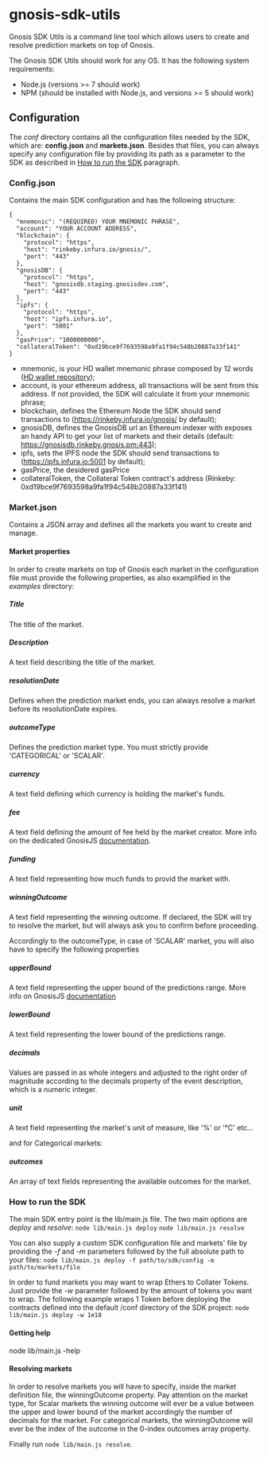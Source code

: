 # gnosis-sdk-utils

Gnosis SDK Utils is a command line tool which allows users to create and resolve prediction markets on top of Gnosis.

The Gnosis SDK Utils should work for any OS. It has the following system requirements:

* Node.js (versions >= 7 should work)
* NPM (should be installed with Node.js, and versions >= 5 should work)


## Configuration
The *conf* directory contains all the configuration files needed by the SDK, which are: **config.json** and **markets.json**.
Besides that files, you can always specify any configuration file by providing its path as a parameter to the SDK as described in [How to run the SDK](#how-to-run-the-sdk) paragraph.

### Config.json
Contains the main SDK configuration and has the following structure:

```
{
  "mnemonic": "(REQUIRED) YOUR MNEMONIC PHRASE",
  "account": "YOUR ACCOUNT ADDRESS",
  "blockchain": {
    "protocol": "https",
    "host": "rinkeby.infura.io/gnosis/",
    "port": "443"
  },
  "gnosisDB": {
    "protocol": "https",
    "host": "gnosisdb.staging.gnosisdev.com",
    "port": "443"
  },
  "ipfs": {
    "protocol": "https",
    "host": "ipfs.infura.io",
    "port": "5001"
  },
  "gasPrice": "1000000000",
  "collateralToken": "0xd19bce9f7693598a9fa1f94c548b20887a33f141"
}
```

* mnemonic, is your HD wallet mnemonic phrase composed by 12 words ([HD wallet repository](https://github.com/trufflesuite/truffle-hdwallet-provider));
* account, is your ethereum address, all transactions will be sent from this address. If not provided, the SDK will calculate it from your mnemonic phrase;
* blockchain, defines the Ethereum Node the SDK should send transactions to (https://rinkeby.infura.io/gnosis/ by default);
* gnosisDB, defines the GnosisDB url an Ethereum indexer with exposes an handy API to get your list of markets and their details (default: https://gnosisdb.rinkeby.gnosis.pm:443);
* ipfs, sets the IPFS node the SDK should send transactions to (https://ipfs.infura.io:5001 by default);
* gasPrice, the desidered gasPrice
* collateralToken, the Collateral Token contract's address (Rinkeby: 0xd19bce9f7693598a9fa1f94c548b20887a33f141)

### Market.json
Contains a JSON array and defines all the markets you want to create and manage.

#### Market properties
In order to create markets on top of Gnosis each market in the configuration file must provide the following properties, as also examplified in the *examples* directory:

##### Title
The title of the market.

##### Description
A text field describing the title of the market.

##### resolutionDate
Defines when the prediction market ends, you can always resolve a market before its resolutionDate expires.

##### outcomeType
Defines the prediction market type. You must strictly provide 'CATEGORICAL' or 'SCALAR'.

##### currency
A text field defining which currency is holding the market's funds.

##### fee
A text field defining the amount of fee held by the market creator. More info on the dedicated GnosisJS [documentation](https://gnosisjs.readthedocs.io/en/latest/events-oracles-and-markets.html#markets-and-automated-market-makers).

##### funding
A text field representing how much funds to provid the market with.

##### winningOutcome
A text field representing the winning outcome. If declared, the SDK will try to resolve the market, but will always ask you to confirm before proceeding.


Accordingly to the outcomeType, in case of 'SCALAR' market, you will also have to specify the following properties


##### upperBound
A text field representing the upper bound of the predictions range. More info on GnosisJS [documentation](https://gnosisjs.readthedocs.io/en/latest/events-oracles-and-markets.html#events-with-scalar-outcomes)

##### lowerBound
A text field representing the lower bound of the predictions range.

##### decimals
Values are passed in as whole integers and adjusted to the right order of magnitude according to the decimals property of the event description, which is a numeric integer.

##### unit
A text field representing the market's unit of measure, like '%' or '°C' etc...

and for Categorical markets:

##### outcomes
An array of text fields representing the available outcomes for the market.


### How to run the SDK
The main SDK entry point is the lib/main.js file.
The two main options are *deploy* and *resolve*:
`node lib/main.js deploy`
`node lib/main.js resolve`

You can also supply a custom SDK configuration file and markets' file by providing the *-f* and *-m* parameters
followed by the full absolute path to your files:
`node lib/main.js deploy -f path/to/sdk/config -m path/to/markets/file`

In order to fund markets you may want to wrap Ethers to Collater Tokens.
Just provide the *-w* parameter followed by the amount of tokens you want to wrap.
The following example wraps 1 Token before deploying the contracts defined into the
default /conf directory of the SDK project:
`node lib/main.js deploy -w 1e18`


#### Getting help
node lib/main.js -help

#### Resolving markets
In order to resolve markets you will have to specify, inside the market definition file, the winningOutcome property.
Pay attention on the market type, for Scalar markets the winning outcome will ever be a value between the upper and lower bound of the market accordingly the number of decimals for the market. For categorical markets, the winningOutcome will ever be the index of the outcome in the 0-index outcomes array property.

Finally run `node lib/main.js resolve`.
